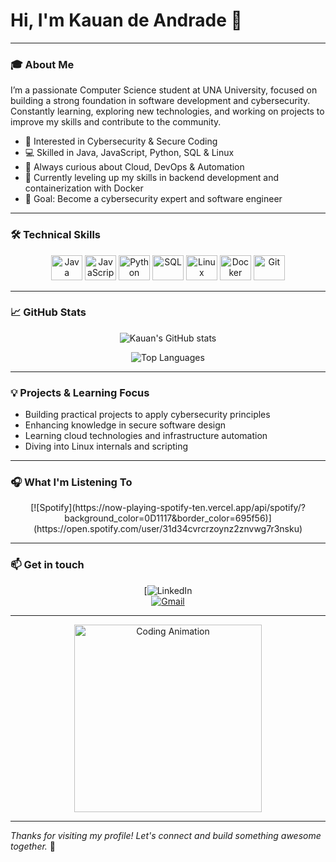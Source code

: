 # Hi, I'm Kauan de Andrade 👋

---

### 🎓 About Me

I’m a passionate Computer Science student at UNA University, focused on building a strong foundation in software development and cybersecurity.  
Constantly learning, exploring new technologies, and working on projects to improve my skills and contribute to the community.

- 🔐 Interested in Cybersecurity & Secure Coding  
- 💻 Skilled in Java, JavaScript, Python, SQL & Linux  
- 🚀 Always curious about Cloud, DevOps & Automation  
- 🌱 Currently leveling up my skills in backend development and containerization with Docker  
- 🎯 Goal: Become a cybersecurity expert and software engineer

---

### 🛠️ Technical Skills

<div align="center">

<img alt="Java" title="Java" height="40" width="50" src="https://cdn.jsdelivr.net/gh/devicons/devicon@latest/icons/java/java-original-wordmark.svg" />
<img alt="JavaScript" title="JavaScript" height="40" width="50" src="https://cdn.jsdelivr.net/gh/devicons/devicon@latest/icons/javascript/javascript-original.svg" />
<img alt="Python" title="Python" height="40" width="50" src="https://cdn.jsdelivr.net/gh/devicons/devicon@latest/icons/python/python-original-wordmark.svg" />
<img alt="SQL" title="SQL" height="40" width="50" src="https://cdn.jsdelivr.net/gh/devicons/devicon@latest/icons/mysql/mysql-original-wordmark.svg" />
<img alt="Linux" title="Linux" height="40" width="50" src="https://cdn.jsdelivr.net/gh/devicons/devicon@latest/icons/linux/linux-original.svg" />
<img alt="Docker" title="Docker" height="40" width="50" src="https://cdn.jsdelivr.net/gh/devicons/devicon@latest/icons/docker/docker-original-wordmark.svg" />
<img alt="Git" title="Git" height="40" width="50" src="https://cdn.jsdelivr.net/gh/devicons/devicon@latest/icons/git/git-original.svg" />

</div>

---

### 📈 GitHub Stats

<div align="center">

![Kauan's GitHub stats](https://github-readme-stats.vercel.app/api?username=kauanandrade&show_icons=true&theme=radical&include_all_commits=true&count_private=true)

![Top Languages](https://github-readme-stats.vercel.app/api/top-langs/?username=kauanandrade&layout=compact&theme=radical)

</div>

---

### 💡 Projects & Learning Focus

- Building practical projects to apply cybersecurity principles  
- Enhancing knowledge in secure software design  
- Learning cloud technologies and infrastructure automation  
- Diving into Linux internals and scripting

---

### 🎧 What I'm Listening To

<div align="center">
  <!-- Spotify Widget: customize your Spotify username or remove if you prefer -->
  [![Spotify](https://now-playing-spotify-ten.vercel.app/api/spotify/?background_color=0D1117&border_color=695f56)](https://open.spotify.com/user/31d34cvrcrzoynz2znvwg7r3nsku)
</div>

---

### 📫 Get in touch

<div align="center">

[![LinkedIn](www.linkedin.com/in/kauan-de-andrade-oliveira-a20738275)  
[![Gmail]([https://img.shields.io/badge/Gmail-kauanandrade@gmail.com-red?style=for-the-badge&logo=gmail)](mailto:kauand.andrade17@gmail.com](https://mail.google.com/mail/u/0/?hl=pt-BR#inbox))

</div>

---

<div align="center">

<img src="https://cdn.domestika.org/c_limit,dpr_1.0,f_auto,q_auto,w_820/v1449065969/content-items/001/469/066/CHAIN_A_MOTION_Pablo_dribbble_V02-original.gif?1449065969" alt="Coding Animation" width="300"/>

</div>

---

*Thanks for visiting my profile! Let's connect and build something awesome together.* 🚀

